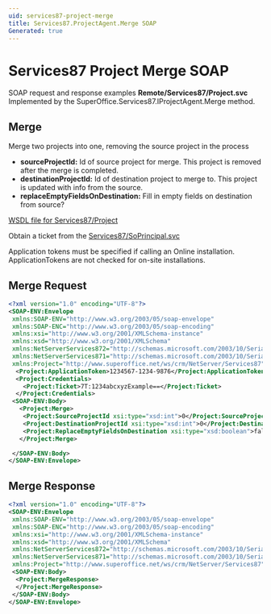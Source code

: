 ```yaml
---
uid: services87-project-merge
title: Services87.ProjectAgent.Merge SOAP
Generated: true
---
```


# Services87 Project Merge SOAP

SOAP request and response examples **Remote/Services87/Project.svc**
Implemented by the <see cref="M:SuperOffice.Services87.IProjectAgent.Merge">SuperOffice.Services87.IProjectAgent.Merge</see> method.

## Merge

Merge two projects into one, removing the source project in the process

* **sourceProjectId:** Id of source project for merge. This project is removed after the merge is completed.
* **destinationProjectId:** Id of destination project to merge to. This project is updated with info from the source.
* **replaceEmptyFieldsOnDestination:** Fill in empty fields on destination from source?



[WSDL file for Services87/Project](../Services87-Project.md)

Obtain a ticket from the [Services87/SoPrincipal.svc](../SoPrincipal/SoPrincipal.md)

Application tokens must be specified if calling an Online installation. ApplicationTokens are not checked for on-site installations.

## Merge Request

```xml
<?xml version="1.0" encoding="UTF-8"?>
<SOAP-ENV:Envelope
 xmlns:SOAP-ENV="http://www.w3.org/2003/05/soap-envelope"
 xmlns:SOAP-ENC="http://www.w3.org/2003/05/soap-encoding"
 xmlns:xsi="http://www.w3.org/2001/XMLSchema-instance"
 xmlns:xsd="http://www.w3.org/2001/XMLSchema"
 xmlns:NetServerServices872="http://schemas.microsoft.com/2003/10/Serialization/Arrays"
 xmlns:NetServerServices871="http://schemas.microsoft.com/2003/10/Serialization/"
 xmlns:Project="http://www.superoffice.net/ws/crm/NetServer/Services87">
  <Project:ApplicationToken>1234567-1234-9876</Project:ApplicationToken>
  <Project:Credentials>
    <Project:Ticket>7T:1234abcxyzExample==</Project:Ticket>
  </Project:Credentials>
 <SOAP-ENV:Body>
   <Project:Merge>
    <Project:SourceProjectId xsi:type="xsd:int">0</Project:SourceProjectId>
    <Project:DestinationProjectId xsi:type="xsd:int">0</Project:DestinationProjectId>
    <Project:ReplaceEmptyFieldsOnDestination xsi:type="xsd:boolean">false</Project:ReplaceEmptyFieldsOnDestination>
   </Project:Merge>

 </SOAP-ENV:Body>
</SOAP-ENV:Envelope>

```


## Merge Response

```xml
<?xml version="1.0" encoding="UTF-8"?>
<SOAP-ENV:Envelope
 xmlns:SOAP-ENV="http://www.w3.org/2003/05/soap-envelope"
 xmlns:SOAP-ENC="http://www.w3.org/2003/05/soap-encoding"
 xmlns:xsi="http://www.w3.org/2001/XMLSchema-instance"
 xmlns:xsd="http://www.w3.org/2001/XMLSchema"
 xmlns:NetServerServices872="http://schemas.microsoft.com/2003/10/Serialization/Arrays"
 xmlns:NetServerServices871="http://schemas.microsoft.com/2003/10/Serialization/"
 xmlns:Project="http://www.superoffice.net/ws/crm/NetServer/Services87">
 <SOAP-ENV:Body>
  <Project:MergeResponse>
  </Project:MergeResponse>
 </SOAP-ENV:Body>
</SOAP-ENV:Envelope>

```

